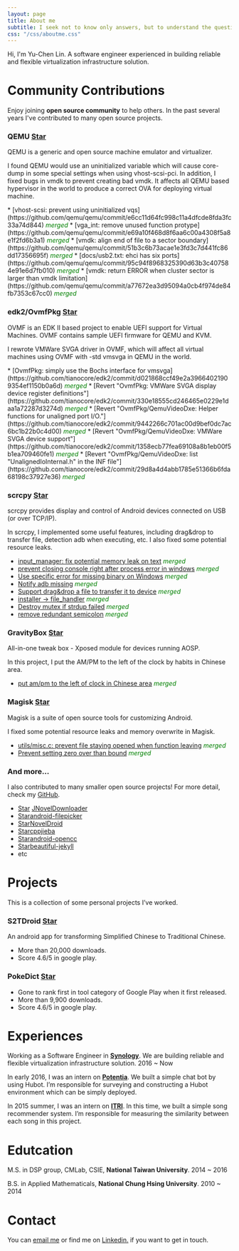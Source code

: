 ```yaml
---
layout: page
title: About me
subtitle: I seek not to know only answers, but to understand the questions.
css: "/css/aboutme.css"
---
```

<script async defer src="https://buttons.github.io/buttons.js"></script>

Hi, I'm Yu-Chen Lin. A software engineer experienced in building reliable and flexible virtualization infrastructure solution.

# Community Contributions

<p class="about-text">
<span class="fa fa-code about-icon"></span>
Enjoy joining <strong>open source community</strong> to help others. In the past several years I've contributed to many open source projects.
</p>

### QEMU <a class="github-button" href="https://github.com/qemu/qemu" data-show-count="true" aria-label="Star qemu/qemu on GitHub">Star</a>

<p class="about-contribution-text">
QEMU is a generic and open source machine emulator and virtualizer.
</p>

<p class="about-contribution-text">
I found QEMU would use an uninitialized variable which will cause core-dump in some special settings when using vhost-scsi-pci. In addition, I fixed bugs in vmdk to prevent creating bad vmdk. It affects all QEMU based hypervisor in the world to produce a correct OVA for deploying virtual machine.
</p>
* [vhost-scsi: prevent using uninitialized vqs](https://github.com/qemu/qemu/commit/e6cc11d64fc998c11a4dfcde8fda3fc33a74d844) <em style="color: green;">merged</em>
* [vga_int: remove unused function protype](https://github.com/qemu/qemu/commit/e69a10f468d8f6aa6c00a4308f5a8e1f2fd6b3a1) <em style="color: green;">merged</em>
* [vmdk: align end of file to a sector boundary](https://github.com/qemu/qemu/commit/51b3c6b73acae1e3fd3c7d441fc86dd17356695f) <em style="color: green;">merged</em>
* [docs/usb2.txt: ehci has six ports](https://github.com/qemu/qemu/commit/95c94f8968325390d63b3c407584e91e6d7fb010) <em style="color: green;">merged</em>
* [vmdk: return ERROR when cluster sector is larger than vmdk limitation](https://github.com/qemu/qemu/commit/a77672ea3d95094a0cb4f974de84fb7353c67cc0) <em style="color: green;">merged</em>

### edk2/OvmfPkg <a class="github-button" href="https://github.com/tianocore/edk2" data-show-count="true" aria-label="Star tianocore/edk2 on GitHub">Star</a>

<p class="about-contribution-text">
OVMF is an EDK II based project to enable UEFI support for Virtual Machines. OVMF contains sample UEFI firmware for QEMU and KVM.
</p>

<p class="about-contribution-text">
I rewrote VMWare SVGA driver in OVMF, which will affect all virtual machines using OVMF with -std vmsvga in QEMU in the world.
</p>
* [OvmfPkg: simply use the Bochs interface for vmsvga](https://github.com/tianocore/edk2/commit/d021868ccf49e2a39664021909354ef1150b0a6d) <em style="color: green;">merged</em>
* [Revert "OvmfPkg: VMWare SVGA display device register definitions"](https://github.com/tianocore/edk2/commit/330e18555cd246465e0229e1daa1a72287d3274d) <em style="color: green;">merged</em>
* [Revert "OvmfPkg/QemuVideoDxe: Helper functions for unaligned port I/O."](https://github.com/tianocore/edk2/commit/9442266c701ac00d9bef0dc7ac6bc1b22b0c4d00) <em style="color: green;">merged</em>
* [Revert "OvmfPkg/QemuVideoDxe: VMWare SVGA device support"](https://github.com/tianocore/edk2/commit/1358ecb77fea69108a8b1eb00f5b1ea709460fe1) <em style="color: green;">merged</em>
* [Revert "OvmfPkg/QemuVideoDxe: list "UnalignedIoInternal.h" in the INF file"](https://github.com/tianocore/edk2/commit/29d8a4d4abb1785e51366b6fda68198c37927e36) <em style="color: green;">merged</em>

### scrcpy <a class="github-button" href="https://github.com/Genymobile/scrcpy" data-show-count="true" aria-label="Star Genymobile/scrcpy on GitHub">Star</a>

<p class="about-contribution-text">
scrcpy provides display and control of Android devices connected on USB (or over TCP/IP).
</p>

<p class="about-contribution-text">
In scrcpy, I implemented some useful features, including drag&drop to transfer file, detection adb when executing, etc. I also fixed some potential resource leaks.
</p>

* [input_manager: fix potential memory leak on text](https://github.com/Genymobile/scrcpy/commit/96056e3213b9f142cc39672186290b7495c1e0dd) <em style="color: green;">merged</em>
* [prevent closing console right after process error in windows](https://github.com/Genymobile/scrcpy/commit/140b1ef6a5f2de489f99c6f7f63dc2a49bc404f6) <em style="color: green;">merged</em>
* [Use specific error for missing binary on Windows](https://github.com/Genymobile/scrcpy/commit/27bed948d4ddfffbb6ea5ad80a2a58394fa96b75) <em style="color: green;">merged</em>
* [Notify adb missing](https://github.com/Genymobile/scrcpy/commit/6d2d803003c231df9df3343eb73edf97d9ac3c76) <em style="color: green;">merged</em>
* [Support drag&drop a file to transfer it to device](https://github.com/Genymobile/scrcpy/commit/66f45f9dae6a9c1a6845c4c87377c9bc235edd7f) <em style="color: green;">merged</em>
* [installer -> file_handler](https://github.com/Genymobile/scrcpy/commit/aa97eed24b7571c1c30026528eceba15f382a862) <em style="color: green;">merged</em>
* [Destroy mutex if strdup failed](https://github.com/Genymobile/scrcpy/commit/a3ab92226d96669e10b659bf559e50e64fe4a205) <em style="color: green;">merged</em>
* [remove redundant semicolon](https://github.com/Genymobile/scrcpy/commit/f8ef4f1cf77584541a001c9e22f5add32f71ded4) <em style="color: green;">merged</em>

### GravityBox <a class="github-button" href="https://github.com/GravityBox/GravityBox" data-show-count="true" aria-label="Star GravityBox/GravityBox on GitHub">Star</a>

<p class="about-contribution-text">
All-in-one tweak box - Xposed module for devices running AOSP.
</p>

<p class="about-contribution-text">
In this project, I put the AM/PM to the left of the clock by habits in Chinese area.
</p>

* [put am/pm to the left of clock in Chinese area](https://github.com/GravityBox/GravityBox/commit/bbc91e01a3d7681a0c4bc34c32195a7576eda2c0) <em style="color: green;">merged</em>

### Magisk <a class="github-button" href="https://github.com/topjohnwu/Magisk" data-show-count="true" aria-label="Star topjohnwu/Magisk on GitHub">Star</a>

<p class="about-contribution-text">
Magisk is a suite of open source tools for customizing Android.
</p>

<p class="about-contribution-text">
I fixed some potential resource leaks and memory overwrite in Magisk.
</p>

* [utils/misc.c: prevent file staying opened when function leaving](https://github.com/topjohnwu/Magisk/commit/0ab6ffefb43c38aa036e7368454a89807bfef9f7) <em style="color: green;">merged</em>
* [Prevent setting zero over than bound](https://github.com/topjohnwu/Magisk/commit/312466aaf82084b8abbbf99f6751310521f6ef64) <em style="color: green;">merged</em>

### And more...

<p class="about-contribution-text">
I also contributed to many smaller open source projects! For more detail, check my <a href="https://github.com/npes87184">GitHub</a>.
</p>

* <a class="github-button" href="https://github.com/pupuliao/JNovelDownloader" data-show-count="true" aria-label="Star pupuliao/JNovelDownloader on GitHub">Star</a> [JNovelDownloader](https://github.com/pupuliao/JNovelDownloader)
* <a class="github-button" href="https://github.com/Angads25/android-filepicker" data-show-count="true" aria-label="Star Angads25/android-filepicker on GitHub">Star</a>[android-filepicker](https://github.com/Angads25/android-filepicker)
* <a class="github-button" href="https://github.com/sh1r0/NovelDroid" data-show-count="true" aria-label="Star sh1r0/NovelDroid on GitHub">Star</a>[NovelDroid](https://github.com/sh1r0/NovelDroid)
* <a class="github-button" href="https://github.com/yanyiwu/cppjieba" data-show-count="true" aria-label="Star yanyiwu/cppjieba on GitHub">Star</a>[cppjieba](https://github.com/yanyiwu/cppjieba)
* <a class="github-button" href="https://github.com/qichuan/android-opencc" data-show-count="true" aria-label="Star qichuan/android-opencc on GitHub">Star</a>[android-opencc](https://github.com/qichuan/android-opencc)
* <a class="github-button" href="https://github.com/daattali/beautiful-jekyll" data-show-count="true" aria-label="Star daattali/beautiful-jekyll on GitHub">Star</a>[beautiful-jekyll](https://github.com/daattali/beautiful-jekyll)
* etc

<h1>Projects</h1>

<p class="about-text">
<span class="fa fa-file-text-o about-icon"></span>
This is a collection of some personal projects I’ve worked.
</p>

### S2TDroid <a class="github-button" href="https://github.com/npes87184/S2TDroid" data-show-count="true" aria-label="Star npes87184/S2TDroid on GitHub">Star</a>

<p class="about-contribution-text">
An android app for transforming Simplified Chinese to Traditional Chinese.
</p>

* More than 20,000 downloads.
* Score 4.6/5 in google play.

### PokeDict <a class="github-button" href="https://github.com/npes87184/PokeResearchDictionary" data-show-count="true" aria-label="Star npes87184/PokeResearchDictionary on GitHub">Star</a>

* Gone to rank first in tool category of Google Play when it first released.
* More than 9,900 downloads.
* Score 4.6/5 in google play.

<h1>Experiences</h1>

<p class="about-text">
<span class="fa fa-briefcase about-icon"></span>
Working as a Software Engineer in <strong><a href="https://www.synology.com/en-global">Synology</a></strong>. We are building reliable and flexible virtualization infrastructure solution. 2016 ~ Now
</p>

<p class="about-text">
<span class="fa fa-briefcase about-icon"></span>
In early 2016, I was an intern on <strong><a href="http://potentia.asia/">Potentia</a></strong>. We built a simple chat bot by using Hubot. I’m responsible for surveying and constructing a Hubot environment which can be simply deployed.
</p>

<p class="about-text">
<span class="fa fa-briefcase about-icon"></span>
In 2015 summer, I was an intern on <strong><a href="https://www.itri.org.tw/">ITRI</a></strong>. In this time, we built a simple song recommender system. I’m responsible for measuring the similarity between each song in this project.
</p>

<h1>Edutcation</h1>

<p class="about-text">
<span class="fa fa-graduation-cap about-icon"></span>
M.S. in DSP group, CMLab, CSIE, <strong>National Taiwan University</strong>. 2014 ~ 2016
</p>

<p class="about-text">
<span class="fa fa-graduation-cap about-icon"></span>
B.S. in Applied Mathematicals, <strong>National Chung Hsing University</strong>. 2010 ~ 2014
</p>

<div id="contactme-section">
<h1 id="contact">Contact</h1>

<p>You can <a href="mailto:npes87184@gmail.com?subject=Hello from npes87184.github.io">email me</a> or find me on <a href="https://www.linkedin.com/in/yu-chen-lin-2813b5101/">Linkedin.</a> if you want to get in touch.
